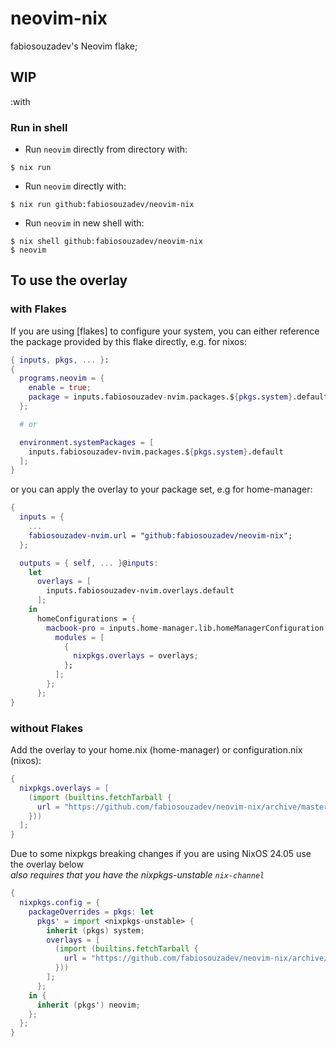 # neovim-nix
fabiosouzadev's Neovim flake;
## WIP
:with
### Run in shell

- Run `neovim` directly from directory with:

```shell
$ nix run
```

- Run `neovim` directly with:

```shell
$ nix run github:fabiosouzadev/neovim-nix
```

- Run `neovim` in new shell with:

```shell
$ nix shell github:fabiosouzadev/neovim-nix
$ neovim
```

## To use the overlay

### with Flakes

If you are using [flakes] to configure your system, you can either reference the
package provided by this flake directly, e.g. for nixos:

```nix
{ inputs, pkgs, ... }:
{
  programs.neovim = {
    enable = true;
    package = inputs.fabiosouzadev-nvim.packages.${pkgs.system}.default;
  };

  # or

  environment.systemPackages = [
    inputs.fabiosouzadev-nvim.packages.${pkgs.system}.default
  ];
}
```

or you can apply the overlay to your package set, e.g for home-manager:

```nix
{
  inputs = {
    ...
    fabiosouzadev-nvim.url = "github:fabiosouzadev/neovim-nix";
  };

  outputs = { self, ... }@inputs:
    let
      overlays = [
        inputs.fabiosouzadev-nvim.overlays.default
      ];
    in
      homeConfigurations = {
        macbook-pro = inputs.home-manager.lib.homeManagerConfiguration {
          modules = [
            {
              nixpkgs.overlays = overlays;
            };
          ];
        };
      };
}
```
### without Flakes

Add the overlay to your home.nix (home-manager) or configuration.nix (nixos):

```nix
{
  nixpkgs.overlays = [
    (import (builtins.fetchTarball {
      url = "https://github.com/fabiosouzadev/neovim-nix/archive/master.tar.gz";
    }))
  ];
}
```
Due to some nixpkgs breaking changes if you are using NixOS 24.05 use the overlay below <br/>
*also requires that you have the nixpkgs-unstable `nix-channel`*
```nix
{
  nixpkgs.config = {
    packageOverrides = pkgs: let
      pkgs' = import <nixpkgs-unstable> {
        inherit (pkgs) system;
        overlays = [
          (import (builtins.fetchTarball {
            url = "https://github.com/fabiosouzadev/neovim-nix/archive/master.tar.gz";
          }))
        ];
      };
    in {
      inherit (pkgs') neovim;
    };
  };
}
```

